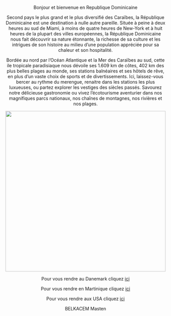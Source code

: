 <p align="center">Bonjour et bienvenue en Republique Dominicaine

<p align="center">Second pays le plus grand et le plus diversifié des Caraïbes, la République Dominicaine est une destination à nulle autre pareille. Située à peine à deux heures au sud de Miami, à moins de quatre heures de New-York et à huit heures de la plupart des villes européennes, la République Dominicaine nous fait découvrir sa nature étonnante, la richesse de sa culture et les intrigues de son histoire au milieu d’une population appréciée pour sa chaleur et son hospitalité.

<p align="center">Bordée au nord par l’Océan Atlantique et la Mer des Caraïbes au sud, cette ile tropicale paradisiaque nous dévoile ses  1.609 km de côtes, 402 km des plus belles plages au monde, ses stations balnéaires et ses hôtels de rêve, en plus d’un vaste choix de sports et de divertissements. Ici, laissez-vous bercer au rythme du merengue, renaitre dans les stations  les plus luxueuses, ou partez explorer les vestiges des siècles passés. Savourez  notre délicieuse gastronomie ou vivez l’écotourisme aventurier dans nos magnifiques parcs nationaux, nos chaînes de montagnes, nos rivières et nos plages.

<p align="center">
 <img src="https://cdn-s-www.bienpublic.com/images/41E92E9B-67D8-4D6B-A1B1-6CD26682C2BA/NW_raw/une-plage-de-la-petite-ile-de-cayo-levantado-a-samana-en-republique-dominicaine-photo-shutterstock-nikolay-antonov-1641062174.jpg" height=500px max-width=100px/>
</p>


<p align="center">Pour vous rendre au Danemark cliquez <a href="/danemark.md">ici</a>

<p align="center">Pour vous rendre en Martinique cliquez <a href="/martinique.md">ici</a>

<p align="center">Pour vous rendre aux USA cliquez <a href="/usa.md">ici</a>


<p align="center">BELKACEM Masten
